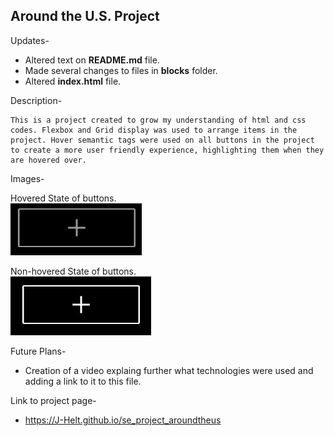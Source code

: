 ## Around the U.S. Project

Updates-

- Altered text on **README.md** file.
- Made several changes to files in **blocks** folder.
- Altered **index.html** file.

Description-

    This is a project created to grow my understanding of html and css codes. Flexbox and Grid display was used to arrange items in the project. Hover semantic tags were used on all buttons in the project to create a more user friendly experience, highlighting them when they are hovered over.

Images-

Hovered State of buttons.  
![Hovered state of buttons](./images/Hovered%20state.jpg)

Non-hovered State of buttons.  
![Non-Hovered state of buttons](./images/Non-hovered%20state.jpg)

Future Plans-

- Creation of a video explaing further what technologies were used and adding a link to it to this file.

Link to project page-

- https://J-Helt.github.io/se_project_aroundtheus
